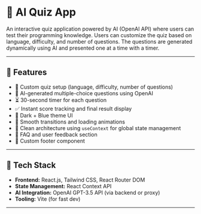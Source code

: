 # 🤖 AI Quiz App

An interactive quiz application powered by AI (OpenAI API) where users can test their programming knowledge. Users can customize the quiz based on language, difficulty, and number of questions. The questions are generated dynamically using AI and presented one at a time with a timer.

---

## 🚀 Features

- 🎯 Custom quiz setup (language, difficulty, number of questions)
- 🧠 AI-generated multiple-choice questions using OpenAI
- ⏳ 30-second timer for each question
- ✅ Instant score tracking and final result display
- 🌙 Dark + Blue theme UI
- 🔄 Smooth transitions and loading animations
- 📂 Clean architecture using `useContext` for global state management
- 🙋 FAQ and user feedback section
- 🦶 Custom footer component

---

## 🧰 Tech Stack

- **Frontend:** React.js, Tailwind CSS, React Router DOM
- **State Management:** React Context API
- **AI Integration:** OpenAI GPT-3.5 API (via backend or proxy)
- **Tooling:** Vite (for fast dev)

---




